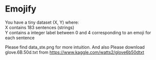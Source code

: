 # Emojify

You have a tiny dataset (X, Y) where:  
X contains 183 sentences (strings)  
Y contains a integer label between 0 and 4 corresponding to an emoji for each sentence

Please find data_ste.png for more intuition. And also Please download glove.6B.50d.txt from https://www.kaggle.com/watts2/glove6b50dtxt
